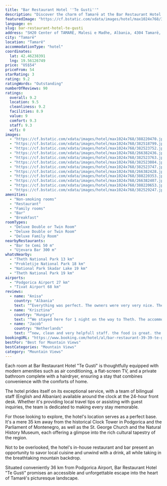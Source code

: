 ```yaml
---
title: "Bar Restaurant Hotel ''Te Gusti''"
description: "Discover the charm of Tamarë at the Bar Restaurant Hotel \"Te Gusti,\" a serene retreat located just a stone's throw away from the iconic Church of the Holy Heart of Jesus."
featuredImage: "https://cf.bstatic.com/xdata/images/hotel/max1024x768/388220470.jpg?k=9f42e37e62489ce267c524aa23c5baf7a594d42b099c9b222d61afa9561dc159&o=&hp=1"
language: en
slug: bar-restaurant-hotel-te-gusti
address: "SH20 Center of TAMARE, Malesi e Madhe, Albania, 4304 Tamarë, Albania"
city: "Tamarë"
location: "Tamarë"
accommodationType: "hotel"
coordinates:
  lat: 42.46238391
  lng: 19.56126749
price: "US$54"
priceFrom: 54
starRating: 3
rating: 9.2
ratingWords: "Outstanding"
numberOfReviews: 90
ratings:
  overall: 9.2
  location: 9.5
  cleanliness: 9.2
  facilities: 8.9
  value: 9
  comfort: 9.3
  staff: 9.3
  wifi: 0
images:
  - "https://cf.bstatic.com/xdata/images/hotel/max1024x768/388220470.jpg?k=9f42e37e62489ce267c524aa23c5baf7a594d42b099c9b222d61afa9561dc159&o=&hp=1"
  - "https://cf.bstatic.com/xdata/images/hotel/max1024x768/382518799.jpg?k=0dbe2e2db3cf1fa96405f98edfd0ee9e23fdd3feef41e19073a53c30ffb28907&o=&hp=1"
  - "https://cf.bstatic.com/xdata/images/hotel/max1024x768/382523752.jpg?k=880b779fa2a0461f9e9ff7581803321b86420da9f03cf02480fba635db8cc616&o=&hp=1"
  - "https://cf.bstatic.com/xdata/images/hotel/max1024x768/266382436.jpg?k=65fbcff5b9023a8f6ab4e4bc3ff5b45c7e70d37306c0ea65a324f3742ca37c52&o=&hp=1"
  - "https://cf.bstatic.com/xdata/images/hotel/max1024x768/382523763.jpg?k=082162666d5dbc798e6061662a0436a31d0fb67f3810800c974ca9cf1bb7e1b4&o=&hp=1"
  - "https://cf.bstatic.com/xdata/images/hotel/max1024x768/382523084.jpg?k=27e9945cc3dba893604e65d6c3630665ca6aec3cb0317540a6389d6ae6f73ef2&o=&hp=1"
  - "https://cf.bstatic.com/xdata/images/hotel/max1024x768/382523747.jpg?k=812e08ce8efba55351675d7e07ef6b3aefd19a8d045da282f2563eb339d2374f&o=&hp=1"
  - "https://cf.bstatic.com/xdata/images/hotel/max1024x768/266382428.jpg?k=004e34da455d40ea0dda98351d8d0be72a610a9445272604b6aa3153747fdd2a&o=&hp=1"
  - "https://cf.bstatic.com/xdata/images/hotel/max1024x768/388220353.jpg?k=e56da7ea370ed41b085a47057eef4540bffe89b880c6896a60fec46201fd69d1&o=&hp=1"
  - "https://cf.bstatic.com/xdata/images/hotel/max1024x768/266382407.jpg?k=c8c448b6d6e014a24f126f0b245635e873626f63e7aa749fc5942979aa83cf91&o=&hp=1"
  - "https://cf.bstatic.com/xdata/images/hotel/max1024x768/388220653.jpg?k=f22a427ff0523940409c2cac621698f7fc1abaa071e6d3549fa1adcbf81d89ef&o=&hp=1"
  - "https://cf.bstatic.com/xdata/images/hotel/max1024x768/382529247.jpg?k=99ade81928da2bc38beccc3d22c42e7a68987c13c0474ba0014850b6ff7032b0&o=&hp=1"
amenities:
  - "Non-smoking rooms"
  - "Restaurant"
  - "Family rooms"
  - "Bar"
  - "Breakfast"
roomTypes:
  - "Deluxe Double or Twin Room"
  - "Deluxe Double or Twin Room"
  - "Deluxe Family Room"
nearbyRestaurants:
  - "Bar te Cemi 50 m"
  - "Ujevara Bar 300 m"
whatsNearby:
  - "Theth National Park 13 km"
  - "Prokletije National Park 18 km"
  - "National Park Skadar Lake 19 km"
  - "Theth National Park 19 km"
airports:
  - "Podgorica Airport 27 km"
  - "Tivat Airport 68 km"
reviews:
  - name: "Anisa"
    country: "Albania"
    text: "“Everything was perfect. The owners were very very nice. The food was delicious and the prices were affordable. Tamara is a must visit destination. Enjoy a stay!”"
  - name: "Krisztina"
    country: "Hungary"
    text: "“We stayed here for 1 night on the way to Theth. The accommodation is right in the town centre. You can park your car a few metres away. The room is clean and comfortable. We had dinner there as well. It was really good, the best meal we had in...”"
  - name: "Jacob"
    country: "Netherlands"
    text: "“new, clean and very helpfull staff. the food is great. the prices are reasonable.”"
bookingURL: "https://www.booking.com/hotel/al/bar-restaurant-39-39-te-gusti-39-39.en-gb.html?aid=8035640"
bestFor: "Best for Mountain Views"
bestCategories: "Mountain Views"
category: "Mountain Views"
---
```


Each room at Bar Restaurant Hotel "Te Gusti" is thoughtfully equipped with modern amenities such as air conditioning, a flat-screen TV, and a private bathroom complete with a hairdryer, ensuring a stay that combines convenience with the comforts of home.

The hotel prides itself on its exceptional service, with a team of bilingual staff (English and Albanian) available around the clock at the 24-hour front desk. Whether it's providing local travel tips or assisting with guest inquiries, the team is dedicated to making every stay memorable.

For those looking to explore, the hotel's location serves as a perfect base. It's a mere 35 km away from the historical Clock Tower in Podgorica and the Parliament of Montenegro, as well as the St. George Church and the Natural History Museum, each offering a glimpse into the rich cultural tapestry of the region.

Not to be overlooked, the hotel's in-house restaurant and bar present an opportunity to savor local cuisine and unwind with a drink, all while taking in the breathtaking mountain backdrop.

Situated conveniently 36 km from Podgorica Airport, Bar Restaurant Hotel "Te Gusti" promises an accessible and unforgettable escape into the heart of Tamarë's picturesque landscape.